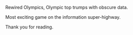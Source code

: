 Rewired Olympics, Olympic top trumps with obscure data.

Most exciting game on the information super-highway.

Thank you for reading.